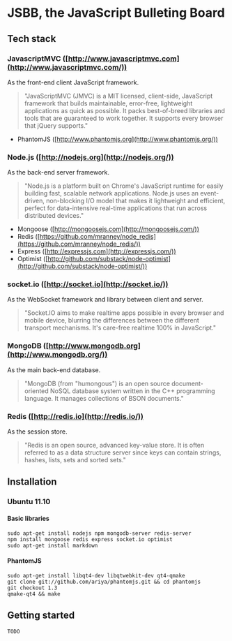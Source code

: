JSBB, the JavaScript Bulleting Board
====================================

Tech stack
----------

### JavascriptMVC ([http://www.javascriptmvc.com](http://www.javascriptmvc.com/))

As the front-end client JavaScript framework.   
 
> "JavaScriptMVC (JMVC) is a MIT licensed, client-side, JavaScript framework
>  that builds maintainable, error-free, lightweight applications as quick
>  as possible. It packs best-of-breed libraries and tools that are
>  guaranteed to work together. It supports every browser that jQuery
>  supports."
	 
- PhantomJS ([http://www.phantomjs.org](http://www.phantomjs.org/))

### Node.js ([http://nodejs.org](http://nodejs.org/))

As the back-end server framework.

> "Node.js is a platform built on Chrome's JavaScript runtime for easily
>  building fast, scalable network applications. Node.js uses an
>  event-driven, non-blocking I/O model that makes it lightweight and
>  efficient, perfect for data-intensive real-time applications that run
>  across distributed devices."
	 	
- Mongoose ([http://mongoosejs.com](http://mongoosejs.com/))
- Redis ([https://github.com/mranney/node_redis](https://github.com/mranney/node_redis/))
- Express ([http://expressjs.com](http://expressjs.com/))
- Optimist ([http://github.com/substack/node-optimist](http://github.com/substack/node-optimist/))

### socket.io ([http://socket.io](http://socket.io/))

As the WebSocket framework and library between client and server.

> "Socket.IO aims to make realtime apps possible in every browser and mobile
> device, blurring the differences between the different transport mechanisms.
> It's care-free realtime 100% in JavaScript."

### MongoDB ([http://www.mongodb.org](http://www.mongodb.org/))

As the main back-end database.

> "MongoDB (from "humongous") is an open source document-oriented NoSQL
>  database system written in the C++ programming language. It manages
>  collections of BSON documents."

### Redis ([http://redis.io](http://redis.io/))

As the session store.

> "Redis is an open source, advanced key-value store. It is often referred
>  to as a data structure server since keys can contain strings, hashes,
>  lists, sets and sorted sets."

Installation
------------

### Ubuntu 11.10

#### Basic libraries

    sudo apt-get install nodejs npm mongodb-server redis-server
    npm install mongoose redis express socket.io optimist
    sudo apt-get install markdown

#### PhantomJS

    sudo apt-get install libqt4-dev libqtwebkit-dev qt4-qmake
    git clone git://github.com/ariya/phantomjs.git && cd phantomjs
    git checkout 1.3
    qmake-qt4 && make

Getting started
---------------

    TODO
